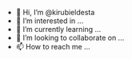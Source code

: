 - 👋 Hi, I’m @kirubieldesta
- 👀 I’m interested in ...
- 🌱 I’m currently learning ...
- 💞️ I’m looking to collaborate on ...
- 📫 How to reach me ...

<!---
kirubieldesta/kirubieldesta is a ✨ special ✨ repository because its `README.md` (this file) appears on your GitHub profile.
You can click the Preview link to take a look at your changes.
--->
